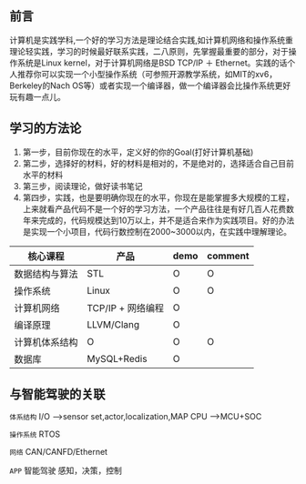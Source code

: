 ## 前言
计算机是实践学科,一个好的学习方法是理论结合实践,如计算机网络和操作系统重理论轻实践，学习的时候最好联系实践，二八原则，先掌握最重要的部分，对于操作系统是Linux kernel，对于计算机网络是BSD TCP/IP ＋ Ethernet。实践的话个人推荐你可以实现一个小型操作系统（可参照开源教学系统，如MIT的xv6，Berkeley的Nach OS等）或者实现一个编译器，做一个编译器会比操作系统更好玩有趣一点儿。

## 学习的方法论
1. 第一步，目前你现在的水平，定义好的你的Goal(打好计算机基础)
2. 第二步，选择好的材料，好的材料是相对的，不是绝对的，选择适合自己目前水平的材料
3. 第三步，阅读理论，做好读书笔记
4. 第四步，实践，也是要明确你现在的水平，你现在是能掌握多大规模的工程，上来就看产品代码不是一个好的学习方法，一个产品往往是有好几百人花费数年来完成的，代码规模达到10万以上，并不是适合来作为实践项目。好的办法是实现一个小项目，代码行数控制在2000~3000以内，在实践中理解理论。

核心课程| 产品|demo|comment
-----|-----|-----|-----
 数据结构与算法 |STL|O |O
 操作系统 |Linux|O|O
 计算机网络 |TCP/IP + 网络编程|O
 编译原理 |LLVM/Clang|O|
 计算机体系结构 |O|O|O
 数据库 |MySQL+Redis|O|

## 与智能驾驶的关联
`体系结构`
I/O -->sensor set,actor,localization,MAP
CPU -->MCU+SOC

`操作系统`
RTOS

`网络`
CAN/CANFD/Ethernet

`APP` 智能驾驶 感知，决策，控制



